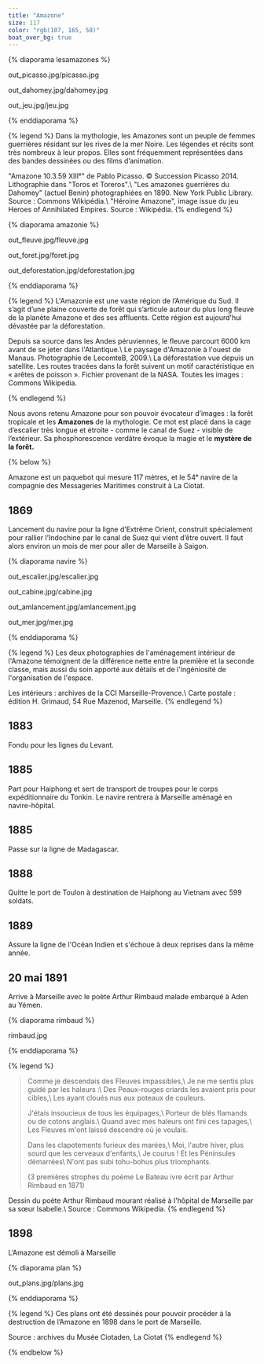 ```yaml
---
title: "Amazone"
size: 117
color: "rgb(107, 165, 58)"
boat_over_bg: true
---
```


{% diaporama lesamazones %}

out_picasso.jpg/picasso.jpg

out_dahomey.jpg/dahomey.jpg

out_jeu.jpg/jeu.jpg

{% enddiaporama %}

{% legend %}
Dans la mythologie, les Amazones sont un peuple de femmes guerrières résidant sur les rives de la mer Noire. Les légendes et récits sont très nombreux à leur propos. Elles sont fréquemment représentées dans des bandes dessinées ou des films d’animation.

"Amazone 10.3.59 XIIIᵉ" de Pablo Picasso. © Succession Picasso 2014. Lithographie dans "Toros et Toreros".\\
"Les amazones guerrières du Dahomey" (actuel Benin) photographiées en 1890. New York Public Library. Source&nbsp;: Commons Wikipédia.\\
"Héroine Amazone", image issue du jeu Heroes of Annihilated Empires. Source&nbsp;: Wikipédia.
{% endlegend %}

{% diaporama amazonie %} 

out_fleuve.jpg/fleuve.jpg

out_foret.jpg/foret.jpg

out_deforestation.jpg/deforestation.jpg

{% enddiaporama %}

{% legend %}
L'Amazonie est une vaste région de l’Amérique du Sud. Il s’agit d’une plaine couverte de forêt qui s’articule autour du plus long fleuve de la planète Amazone et des ses affluents. Cette région est aujourd'hui dévastée par la déforestation.

Depuis sa source dans les Andes péruviennes, le fleuve parcourt 6000&nbsp;km avant de se jeter dans l'Atlantique.\\
Le paysage d'Amazonie à l'ouest de Manaus. Photographie de LecomteB, 2009.\\
La déforestation vue depuis un satellite. Les routes tracées dans la forêt suivent un motif caractéristique en «&nbsp;arêtes de poisson&nbsp;». Fichier provenant de la NASA. Toutes les images&nbsp;: Commons Wikipedia.

{% endlegend %}


Nous avons retenu Amazone pour son pouvoir évocateur d’images&nbsp;: la forêt tropicale et les **Amazones** de la mythologie. Ce mot est placé dans la cage d’escalier très longue et étroite -&nbsp;comme le canal de Suez&nbsp;- visible de l’extérieur. Sa phosphorescence verdâtre évoque la magie et le **mystère de la forêt.**

{% below %}

Amazone est un paquebot qui mesure 117 mètres, et le 54ᵉ navire de la compagnie des Messageries Maritimes construit à La Ciotat.

1869
----
Lancement du navire pour la ligne d’Extrême Orient, construit spécialement pour rallier l’Indochine par le canal de Suez qui vient d’être ouvert. Il faut alors environ un mois de mer pour aller de Marseille à Saigon.

{% diaporama navire %}

out_escalier.jpg/escalier.jpg

out_cabine.jpg/cabine.jpg

out_amlancement.jpg/amlancement.jpg

out_mer.jpg/mer.jpg

{% enddiaporama %}

{% legend %}
Les deux photographies de l'aménagement intérieur de l'Amazone témoignent de la différence nette entre la première et la seconde classe, mais aussi du soin apporté aux détails et de l'ingéniosité de l'organisation de l'espace.

Les intérieurs&nbsp;: archives de la CCI Marseille-Provence.\\
Carte postale&nbsp;: édition H. Grimaud, 54 Rue Mazenod, Marseille.
{% endlegend %}


1883
----

Fondu pour les lignes du Levant.

1885
-----

Part pour Haiphong et sert de transport de troupes pour le corps expéditionnaire du Tonkin. Le navire rentrera à Marseille aménagé en navire-hôpital.

1885
---------

Passe sur la ligne de Madagascar.

1888
---------------

Quitte le port de Toulon à destination de Haiphong au Vietnam avec 599 soldats.

1889
---------------

Assure la ligne de l'Océan Indien et s'échoue à deux reprises dans la même année.

20 mai 1891
------------

Arrive à Marseille avec le poète Arthur Rimbaud malade embarqué à Aden au Yémen.

{% diaporama rimbaud %}

rimbaud.jpg

{% enddiaporama %}

{% legend %}
> Comme je descendais des Fleuves impassibles,\\
> Je ne me sentis plus guidé par les haleurs :\\
> Des Peaux-rouges criards les avaient pris pour cibles,\\
> Les ayant cloués nus aux poteaux de couleurs.
>
> J'étais insoucieux de tous les équipages,\\
> Porteur de blés flamands ou de cotons anglais.\\
> Quand avec mes haleurs ont fini ces tapages,\\
> Les Fleuves m'ont laissé descendre où je voulais.
>
> Dans les clapotements furieux des marées,\\
> Moi, l'autre hiver, plus sourd que les cerveaux d'enfants,\\
> Je courus ! Et les Péninsules démarrées\\
> N'ont pas subi tohu-bohus plus triomphants.
>
> (3 premières strophes du poème Le Bateau ivre écrit par Arthur Rimbaud en 1871)

Dessin du poète Arthur Rimbaud mourant réalisé à l'hôpital de Marseille par sa sœur Isabelle.\\
Source : Commons Wikipedia.
{% endlegend %}


1898
------------

L’Amazone est démoli à Marseille

{% diaporama plan %}

out_plans.jpg/plans.jpg

{% enddiaporama %}

{% legend %}
Ces plans ont été dessinés pour pouvoir procéder à la destruction de l’Amazone en 1898 dans le port de Marseille.

Source : archives du Musée Ciotaden, La Ciotat
{% endlegend %}


{% endbelow %}
